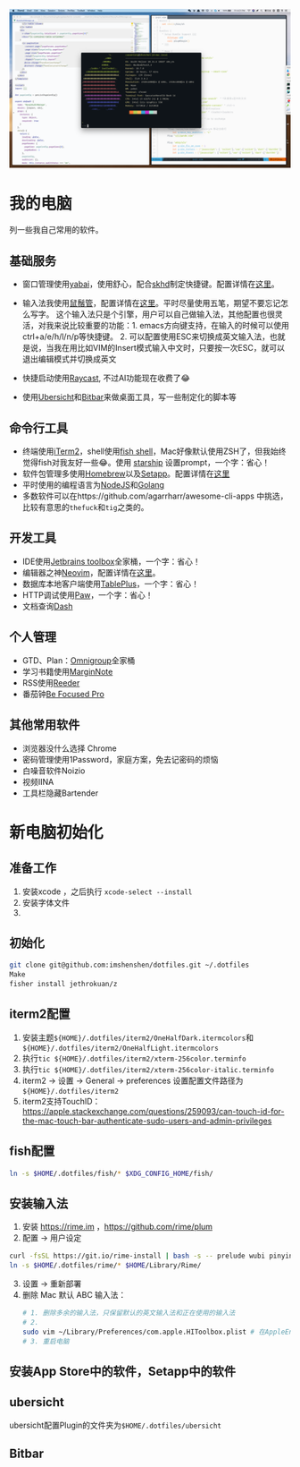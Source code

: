 ![view.png](view.png)

# 我的电脑
列一些我自己常用的软件。

## 基础服务
* 窗口管理使用[yabai](https://github.com/koekeishiya/yabai)，使用舒心，配合[skhd](https://github.com/koekeishiya/skhd)制定快捷键。配置详情在[这里](https://github.com/imshenshen/dotfiles/tree/master/yabai)。

* 输入法我使用[鼠鬚管](https://github.com/rime/squirrel)，配置详情在[这里](https://github.com/imshenshen/dotfiles/tree/master/rime)。平时尽量使用五笔，期望不要忘记怎么写字。
这个输入法只是个引擎，用户可以自己做输入法，其他配置也很灵活，对我来说比较重要的功能：1. emacs方向键支持，在输入的时候可以使用ctrl+a/e/h/l/n/p等快捷键。 2. 可以配置使用ESC来切换成英文输入法，也就是说，当我在用比如VIM的Insert模式输入中文时，只要按一次ESC，就可以退出编辑模式并切换成英文

* 快捷启动使用[Raycast](https://www.raycast.com/), 不过AI功能现在收费了😂️

* 使用[Ubersicht](http://tracesof.net/uebersicht/)和[Bitbar](https://github.com/matryer/bitbar)来做桌面工具，写一些制定化的脚本等


## 命令行工具 
* 终端使用[iTerm2](https://www.iterm2.com/)，shell使用[fish shell](https://fishshell.com/)，Mac好像默认使用ZSH了，但我始终觉得fish对我友好一些😂。使用 [starship](https://starship.rs/) 设置prompt，一个字：省心！
* 软件包管理多使用[Homebrew](https://brew.sh/)以及[Setapp](https://setapp.com/)。配置详情在[这里](https://github.com/imshenshen/dotfiles/tree/master/homebrew)
* 平时使用的编程语言为[NodeJS](https://nodejs.org/en/)和[Golang](https://golang.org/)
* 多数软件可以在https://github.com/agarrharr/awesome-cli-apps 中挑选，比较有意思的`thefuck`和`tig`之类的。

## 开发工具
* IDE使用[Jetbrains toolbox](https://www.jetbrains.com/toolbox-app/)全家桶，一个字：省心！
* 编辑器之神[Neovim](https://neovim.io/)，配置详情在[这里](https://github.com/imshenshen/dotfiles/tree/master/neovim)。
* 数据库本地客户端使用[TablePlus](https://tableplus.com/)，一个字：省心！
* HTTP调试使用[Paw](https://paw.cloud/)，一个字：省心！
* 文档查询[Dash](https://kapeli.com/dash)

## 个人管理
* GTD、Plan：[Omnigroup](https://www.omnigroup.com/)全家桶
* 学习书籍使用[MarginNote](https://www.marginnote.com/)
* RSS使用[Reeder](https://reederapp.com/)
* 番茄钟[Be Focused Pro](https://setapp.com/apps/be-focused)

## 其他常用软件
* 浏览器没什么选择 Chrome
* 密码管理使用1Password，家庭方案，免去记密码的烦恼
* 白噪音软件Noizio
* 视频IINA
* 工具栏隐藏Bartender


# 新电脑初始化

## 准备工作
1. 安装xcode ，之后执行 `xcode-select --install`
2. 安装字体文件
3. 

## 初始化
```bash
git clone git@github.com:imshenshen/dotfiles.git ~/.dotfiles
Make
fisher install jethrokuan/z
```

## iterm2配置
1. 安装主题`${HOME}/.dotfiles/iterm2/OneHalfDark.itermcolors`和`${HOME}/.dotfiles/iterm2/OneHalfLight.itermcolors`
2. 执行`tic ${HOME}/.dotfiles/iterm2/xterm-256color.terminfo`
2. 执行`tic ${HOME}/.dotfiles/iterm2/xterm-256color-italic.terminfo`
3. iterm2 -> 设置 -> General -> preferences 设置配置文件路径为`${HOME}/.dotfiles/iterm2`
4. iterm2支持TouchID： https://apple.stackexchange.com/questions/259093/can-touch-id-for-the-mac-touch-bar-authenticate-sudo-users-and-admin-privileges

## fish配置
```bash
ln -s $HOME/.dotfiles/fish/* $XDG_CONFIG_HOME/fish/
```

## 安装输入法
1. 安装 https://rime.im ，https://github.com/rime/plum
2. 配置 -> 用户设定
```bash
curl -fsSL https://git.io/rime-install | bash -s -- prelude wubi pinyin-simp luna-pinyin
ln -s $HOME/.dotfiles/rime/* $HOME/Library/Rime/
```
3. 设置 -> 重新部署
4. 删除 Mac 默认 ABC 输入法：
    ```bash
    # 1. 删除多余的输入法，只保留默认的英文输入法和正在使用的输入法
    # 2. 
    sudo vim ~/Library/Preferences/com.apple.HIToolbox.plist # 在AppleEnabledInputSources 中删除 ABC
    # 3. 重启电脑
    ```

## 安装App Store中的软件，Setapp中的软件

## ubersicht
ubersicht配置Plugin的文件夹为`$HOME/.dotfiles/ubersicht`

## Bitbar
